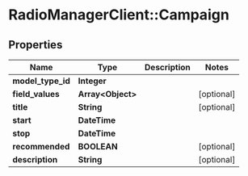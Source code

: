 # RadioManagerClient::Campaign

## Properties
Name | Type | Description | Notes
------------ | ------------- | ------------- | -------------
**model_type_id** | **Integer** |  | 
**field_values** | **Array&lt;Object&gt;** |  | [optional] 
**title** | **String** |  | [optional] 
**start** | **DateTime** |  | 
**stop** | **DateTime** |  | 
**recommended** | **BOOLEAN** |  | [optional] 
**description** | **String** |  | [optional] 


